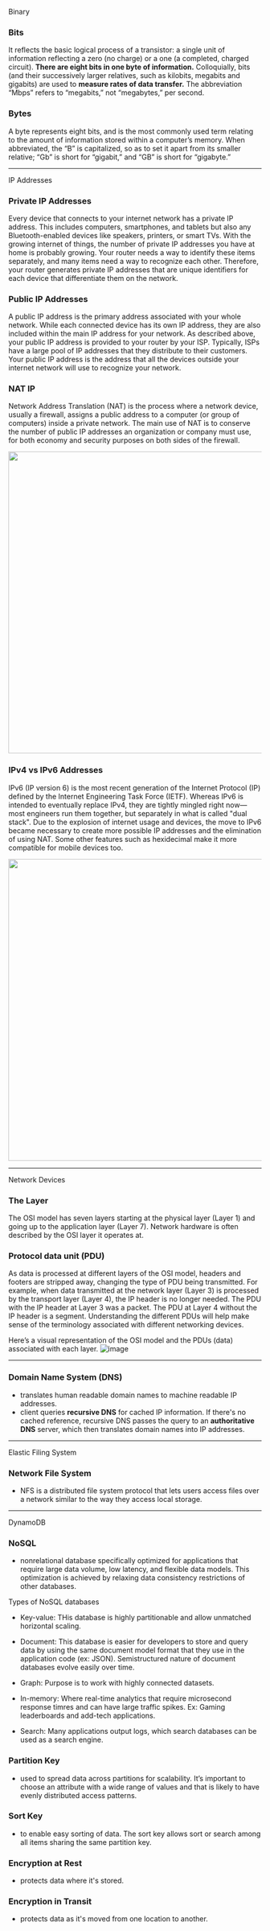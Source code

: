 
Binary

### Bits
It reflects the basic logical process of a transistor: a single unit of information reflecting a zero (no charge) or a one (a completed, charged circuit). **There are eight bits in one byte of information.** Colloquially, bits (and their successively larger relatives, such as kilobits, megabits and gigabits) are used to **measure rates of data transfer.** The abbreviation “Mbps” refers to “megabits,” not “megabytes,” per second.

### Bytes
A byte represents eight bits, and is the most commonly used term relating to the amount of information stored within a computer’s memory. When abbreviated, the “B” is capitalized, so as to set it apart from its smaller relative; “Gb” is short for “gigabit,” and “GB” is short for “gigabyte.”

---

IP Addresses

### Private IP Addresses
Every device that connects to your internet network has a private IP address. This includes computers, smartphones, and tablets but also any Bluetooth-enabled devices like speakers, printers, or smart TVs. With the growing internet of things, the number of private IP addresses you have at home is probably growing. Your router needs a way to identify these items separately, and many items need a way to recognize each other. Therefore, your router generates private IP addresses that are unique identifiers for each device that differentiate them on the network.

### Public IP Addresses
A public IP address is the primary address associated with your whole network. While each connected device has its own IP address, they are also included within the main IP address for your network. As described above, your public IP address is provided to your router by your ISP. Typically, ISPs have a large pool of IP addresses that they distribute to their customers. Your public IP address is the address that all the devices outside your internet network will use to recognize your network.

### NAT IP
Network Address Translation (NAT) is the process where a network device, usually a firewall, assigns a public address to a computer (or group of computers) inside a private network. The main use of NAT is to conserve the number of public IP addresses an organization or company must use, for both economy and security purposes on both sides of the firewall.

<image src="https://user-images.githubusercontent.com/4924632/146751169-3a8c396d-a36f-40da-a6a0-df8b389a928e.png" width="600">

### IPv4 vs IPv6 Addresses
IPv6 (IP version 6) is the most recent generation of the Internet Protocol (IP) defined by the Internet Engineering Task Force (IETF).  Whereas IPv6 is intended to eventually replace IPv4, they are tightly mingled right now—most engineers run them together, but separately in what is called "dual stack". Due to the explosion of internet usage and devices, the move to IPv6 became necessary to create more possible IP addresses and the elimination of using NAT. Some other features such as hexidecimal make it more compatible for mobile devices too.
  
<image src="https://user-images.githubusercontent.com/4924632/146752895-a48ea0db-236c-4920-9b48-b9bafef8af29.png" width="600">

  ---
  
Network Devices
  
### The Layer
The OSI model has seven layers starting at the physical layer (Layer 1) and going up to the application layer (Layer 7). Network hardware is often described by the OSI layer it operates at.
  
### Protocol data unit (PDU)
As data is processed at different layers of the OSI model, headers and footers are stripped away, changing the type of PDU being transmitted. For example, when data transmitted at the network layer (Layer 3) is processed by the transport layer (Layer 4), the IP header is no longer needed. The PDU with the IP header at Layer 3 was a packet. The PDU at Layer 4 without the IP header is a segment. Understanding the different PDUs will help make sense of the terminology associated with different networking devices.

Here’s a visual representation of the OSI model and the PDUs (data) associated with each layer.
![image](https://user-images.githubusercontent.com/4924632/148696269-ab8632e1-6aa4-46af-a68a-8ca1225a1998.png)

---

### Domain Name System (DNS)
- translates human readable domain names to machine readable IP addresses. 
- client queries **recursive DNS** for cached IP information. If there's no cached reference, recursive DNS passes the query to an **authoritative DNS** server, which then translates domain names into IP addresses.

---

Elastic Filing System

### Network File System 
-  NFS is a distributed file system protocol that lets users access files over a network similar to the way they access local storage.

---

DynamoDB

### NoSQL
- nonrelational database specifically optimized for applications that require large data volume, low latency, and flexible data models. This optimization is achieved by relaxing data consistency restrictions of other databases.

Types of NoSQL databases

* Key-value: THis database is highly partitionable and allow unmatched horizontal scaling.

* Document: This database is easier for developers to store and query data by using the same document model format that they use in the application code (ex: JSON). Semistructured nature of document databases evolve easily over time. 

* Graph: Purpose is to work with highly connected datasets. 

* In-memory: Where real-time analytics that require microsecond response timres and can have large traffic spikes. Ex: Gaming leaderboards and add-tech applications.

* Search: Many applications output logs, which search databases can be used as a search engine.

### Partition Key
- used to spread data across partitions for scalability. It’s important to choose an attribute with a wide range of values and that is likely to have evenly distributed access patterns. 

### Sort Key
- to enable easy sorting of data. The sort key allows sort or search among all items sharing the same partition key.

### Encryption at Rest
- protects data where it's stored.

### Encryption in Transit
- protects data as it's moved from one location to another. 